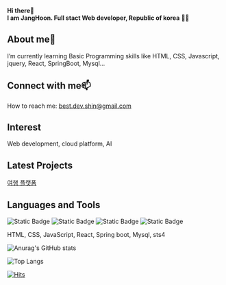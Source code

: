  
<!-- 
### Hi there 👋 
**gamepro6390/gamepro6390** is a ✨ _special_ ✨ repository because its `README.md` (this file) appears on your GitHub profile.

Here are some ideas to get you started:

- 🔭 I’m currently working on ...
- 🌱 I’m currently learning ...
- 👯 I’m looking to collaborate on ...
- 🤔 I’m looking for help with ...
- 💬 Ask me about ...
- 📫 How to reach me: ...
- 😄 Pronouns: ...
- ⚡ Fun fact: ...
-->

<!--주석--!> <!-- 글씨 강조 ** ** --> <!--줄바꿈 <br> spacebar 2번이상-->
<!--인사말-->
**Hi there**👋  
**I am JangHoon. Full stact Web developer, Republic of korea** 👨‍💻

<!--나에 대한 설명 --> <!-- <h1> <h2> # ##-->
## About me🌱
I’m currently learning Basic Programming skills like HTML, CSS, Javascript, jquery, React, SpringBoot, Mysql...

<!-- 연락 정보 -->
## Connect with me📫
How to reach me: best.dev.shin@gmail.com

<!-- 관심 분야 -->
## Interest 
Web development, cloud platform, AI

<!-- 최근 프로젝트 --> <!-- 표시내용(링크 url)-->
## Latest Projects
[여행 플랫폼](https://github.com/gamepro6390/Final_Project)

<!-- 사용할 수 있는 언어 및 툴 -->
## Languages and Tools
<!-- 1. 글자 -->
![Static Badge](https://img.shields.io/badge/Front-javascript-yellow)
![Static Badge](https://img.shields.io/badge/javascript-8A2BE2)
![Static Badge](https://img.shields.io/badge/javascript-%2361DAFB?logo=react&logoColor=black)
![Static Badge](https://img.shields.io/badge/SpringBoot-6DB33F?style=flat&logo=springboot&logoColor=white)
<!--![java](https://cdn.jsdelivr.net/gh/devicons/devicon/icons/java/java-original-wordmark.svg "java)")-->
HTML, CSS, JavaScript, React, Spring boot, Mysql, sts4

<!-- 기타(github 통계) -->
<!--https://github.com/anuraghazra/github-readme-stats-->
![Anurag's GitHub stats](https://github-readme-stats.vercel.app/api?username=gamepro6390&show_icons=true&theme=dark)

<!-- 기타(github 사용 언어 그래) -->
![Top Langs](https://github-readme-stats.vercel.app/api/top-langs/?username=gamepro6390&layout=compact)

<!-- 방문자수 -->
[![Hits](https://hits.seeyoufarm.com/api/count/incr/badge.svg?url=https%3A%2F%2Fgithub.com%2Fgamepro6390%2Fhit-counter&count_bg=%2379C83D&title_bg=%23555555&icon=&icon_color=%23E7E7E7&title=%EB%B0%A9%EB%AC%B8%EC%9E%90%EC%88%98&edge_flat=true)](https://hits.seeyoufarm.com)
